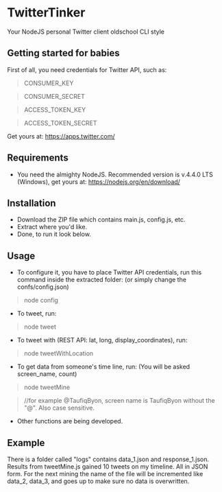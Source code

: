 # TwitterTinker
Your NodeJS personal Twitter client oldschool CLI style

## Getting started for babies
First of all, you need credentials for Twitter API, such as:

> CONSUMER_KEY

> CONSUMER_SECRET

> ACCESS_TOKEN_KEY

> ACCESS_TOKEN_SECRET

Get yours at: https://apps.twitter.com/

## Requirements
- You need the almighty NodeJS. Recommended version is v.4.4.0 LTS (Windows), get yours at: https://nodejs.org/en/download/

## Installation
- Download the ZIP file which contains main.js, config.js, etc.
- Extract where you'd like.
- Done, to run it look below.

## Usage
- To configure it, you have to place Twitter API credentials, run this command inside the extracted folder: (or simply change the confs/config.json)
> node config

- To tweet, run:
> node tweet

- To tweet with (REST API: lat, long, display_coordinates), run:
> node tweetWithLocation

- To get data from someone's time line, run: (You will be asked screen_name, count)
> node tweetMine

> //for example @TaufiqByon, screen name is TaufiqByon without the "@". Also case sensitive.

- Other functions are being developed.

## Example
There is a folder called "logs" contains data_1.json and response_1.json. Results from tweetMine.js gained 10 tweets on my timeline. All in JSON form. For the next mining the name of the file will be incremented like data_2, data_3, and goes up to make sure no data is overwritten.
